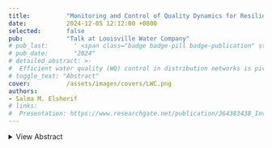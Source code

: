 ```yaml
---
title:          "Monitoring and Control of Quality Dynamics for Resilient Drinking Water Networks"
date:           2024-12-05 12:12:00 +0800
selected:       false
pub:            "Talk at Louisville Water Company"
# pub_last:       ' <span class="badge badge-pill badge-publication" style="background-color: #3498db; color: white;"></span>'
# pub_date:       "2024"
# detailed_abstract: >-
#  Efficient water quality (WQ) control in distribution networks is pivotal for ensuring the delivery of safe and clean drinking water to consumers. Attaining this goal is complex due to the inherent intricacies of WQ systems, which often pose substantial challenges to achieving full controllability over their dynamics. Controllability, in this context, refers to the ability to effectively steer, regulate, and maintain disinfectant levels within the network to consistently meet the established water health standards. In addition, hydraulic conditions play a crucial role in influencing the level of WQ controllability. Hydraulic settings, including flow rates and directions, pressures, and network components, have a direct impact on how water quality dynamics propagate thereby influencing its controllability. In this study, we explore various metrics that provide both qualitative and quantitative assessments of water quality systems controllability. We examine the applicability of these metrics to the water quality systems taking into consideration network topology, booster stations’ locations, and changes in hydraulic settings. By applying a comprehensive framework to various case studies, we assess the performance, practicality, and limitations of these metrics across different network configurations and scenarios. The outcomes of this assessment not only enable water system operators to evaluate the state of system controllability but also provide a pathway for leveraging these metrics to enhance the efficiency and effectiveness of control and regulation strategies.
# toggle_text: "Abstract"
cover:          /assets/images/covers/LWC.png
authors:
- Salma M. Elsherif
# links:
#  Presentation: https://www.researchgate.net/publication/364383438_Investigating_Observability_and_Controllability_of_Water_Quality_Dynamics_in_Water_Networks
---
```

<details>
  <summary>View Abstract</summary>
  <p>
    When the cover image is not provided, it will generate random colorful bubble images as the cover image using the <code>bubble_visual_hash.js</code> script.
  </p>
</details>

